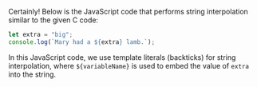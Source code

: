  Certainly! Below is the JavaScript code that performs string interpolation similar to the given C code:

```javascript
let extra = "big";
console.log(`Mary had a ${extra} lamb.`);
```

In this JavaScript code, we use template literals (backticks) for string interpolation, where `${variableName}` is used to embed the value of `extra` into the string.
